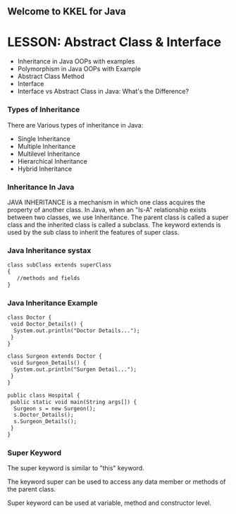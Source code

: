 ## Welcome to KKEL for Java

# LESSON: Abstract Class & Interface
   
  - Inheritance in Java OOPs with examples
  - Polymorphism in Java OOPs with Example 
  - Abstract Class Method
  - Interface
  - Interface vs Abstract Class in Java: What's the Difference?
  
### Types of Inheritance
There are Various types of inheritance in Java:
  - Single Inheritance
  - Multiple Inheritance
  - Multilevel Inheritance
  - Hierarchical Inheritance
  - Hybrid Inheritance

### Inheritance In Java
JAVA INHERITANCE is a mechanism in which one class acquires the property of another class. In Java, when an "Is-A" relationship exists between two classes, we use Inheritance. The parent class is called a super class and the inherited class is called a subclass. The keyword extends is used by the sub class to inherit the features of super class.

### Java Inheritance systax
```markdown
class subClass extends superClass  
{  
   //methods and fields  
}  
```

### Java Inheritance Example
```markdown
class Doctor {
 void Doctor_Details() {
  System.out.println("Doctor Details...");
 }
}

class Surgeon extends Doctor {
 void Surgeon_Details() {
  System.out.println("Surgen Detail...");
 }
}

public class Hospital {
 public static void main(String args[]) {
  Surgeon s = new Surgeon();
  s.Doctor_Details();
  s.Surgeon_Details();
 }
}
```

### Super Keyword

The super keyword is similar to "this" keyword.

The keyword super can be used to access any data member or methods of the parent class.

Super keyword can be used at variable, method and constructor level. 

